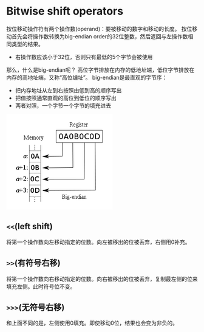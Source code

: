  
 
 

# Bitwise shift operators
按位移动操作符有两个操作数(operand)：要被移动的数字和移动的长度。
按位移动首先会将操作数转换为big-endian order的32位整数，然后返回与左操作数相同类型的结果。
- 右操作数应该小于32位，否则只有最低的5个字节会被使用

那么，什么是big-endian呢？
高位字节排放在内存的低地址端，低位字节排放在内存的高地址端，又称“高位编址”。
big-endian是最直观的字节序：
- 把内存地址从左到右按照由低到高的顺序写出
- 把值按照通常直观的高位到低位的顺序写出
- 两者对照，一个字节一个字节的填充进去

![big-endian](../images/200112-big-endian.png)
## `<<`(left shift)
将第一个操作数向左移动指定的位数。向左被移出的位被丢弃，右侧用0补充。

## `>>`(有符号右移)
将第一个操作数向右移动指定的位数。向右被移出的位被丢弃，复制最左侧的位来填充左侧。此时符号位不变。

## `>>>`(无符号右移)
和上面不同的是，左侧使用0填充。即使移动0位，结果也会变为非负的。